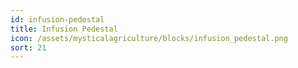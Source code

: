 ```yaml
---
id: infusion-pedestal
title: Infusion Pedestal
icon: /assets/mysticalagriculture/blocks/infusion_pedestal.png
sort: 21
---
```


